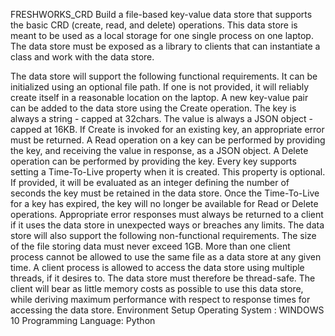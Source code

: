 FRESHWORKS_CRD
Build a file-based key-value data store that supports the basic CRD (create, read, and delete) operations. This data store is meant to be used as a local storage for one single process on one laptop. The data store must be exposed as a library to clients that can instantiate a class and work with the data store.

The data store will support the following functional requirements.
It can be initialized using an optional file path. If one is not provided, it will reliably create itself in a reasonable location on the laptop.
A new key-value pair can be added to the data store using the Create operation. The key is always a string - capped at 32chars. The value is always a JSON object - capped at 16KB.
If Create is invoked for an existing key, an appropriate error must be returned.
A Read operation on a key can be performed by providing the key, and receiving the value in response, as a JSON object.
A Delete operation can be performed by providing the key.
Every key supports setting a Time-To-Live property when it is created. This property is optional. If provided, it will be evaluated as an integer defining the number of seconds the key must be retained in the data store. Once the Time-To-Live for a key has expired, the key will no longer be available for Read or Delete operations.
Appropriate error responses must always be returned to a client if it uses the data store in unexpected ways or breaches any limits.
The data store will also support the following non-functional requirements.
The size of the file storing data must never exceed 1GB.
More than one client process cannot be allowed to use the same file as a data store at any given time.
A client process is allowed to access the data store using multiple threads, if it desires to. The data store must therefore be thread-safe.
The client will bear as little memory costs as possible to use this data store, while deriving maximum performance with respect to response times for accessing the data store.
Environment Setup
Operating System : WINDOWS 10
Programming Language: Python